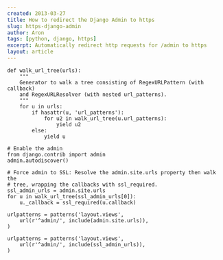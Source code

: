 ```yaml
---
created: 2013-03-27
title: How to redirect the Django Admin to https
slug: https-django-admin
author: Aron
tags: [python, django, https]
excerpt: Automatically redirect http requests for /admin to https
layout: article
---
```


    def walk_url_tree(urls):
        """
        Generator to walk a tree consisting of RegexURLPattern (with callback)
        and RegexURLResolver (with nested url_patterns).
        """
        for u in urls:
            if hasattr(u, 'url_patterns'):
                for u2 in walk_url_tree(u.url_patterns):
                    yield u2
            else:
                yield u
    
    # Enable the admin
    from django.contrib import admin
    admin.autodiscover()
    
    # Force admin to SSL: Resolve the admin.site.urls property then walk the
    # tree, wrapping the callbacks with ssl_required.
    ssl_admin_urls = admin.site.urls
    for u in walk_url_tree(ssl_admin_urls[0]):
        u._callback = ssl_required(u.callback)

    urlpatterns = patterns('layout.views',
        url(r'^admin/', include(admin.site.urls)),
    )

    urlpatterns = patterns('layout.views',
        url(r'^admin/', include(ssl_admin_urls)),
    )
